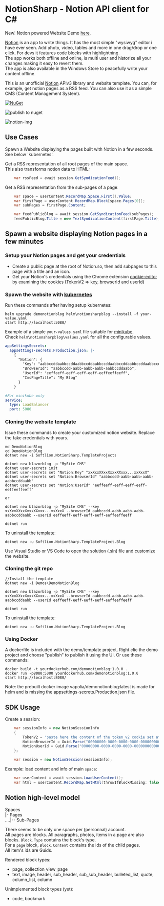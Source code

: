 # NotionSharp - Notion API client for C#

New! Notion powered Website Demo [here](https://raids.notionsharp.eu/).

[Notion](https://notion.so) is an app to write things. It has the most simple "wysiwyg" editor i have ever seen. Add photo, video, tables and more in one drag/drop or one click. For devs it features code blocks with highlightning.  
The app works both offline and online, is multi user and historize all your changes making it easy to revert them.  
The app is also available in the Windows Store to peacefully write your content offline.

This is an unofficial [Notion](https://notion.so) APIv3 library and website template. You can, for example, get notion pages as a RSS feed. You can also use it as a simple CMS (Content Management System).

[![NuGet][nuget-img]][nuget-link]

![publish to nuget](https://github.com/softlion/NotionSharp/workflows/publish%20to%20nuget/badge.svg)

![notion-img]

[nuget-link]: https://www.nuget.org/packages/Softlion.NotionSharp/
[nuget-img]: https://img.shields.io/nuget/v/Softlion.NotionSharp
[notion-img]: https://github.com/softlion/NotionSharp/raw/master/cover.png

## Use Cases

Spawn a Website displaying the pages built with Notion in a few seconds. See below 'kubernetes'.

Get a RSS representation of all root pages of the main space.  
This also transforms notion data to HTML:

```csharp
    var rssFeed = await session.GetSyndicationFeed();
```
    
    
Get a RSS representation from the sub-pages of a page:

```csharp
    var space = userContent.RecordMap.Space.First().Value;
    var firstPage = userContent.RecordMap.Block[space.Pages[0]];
    var subPages = firstPage.Content;

    var feedPublicBlog = await session.GetSyndicationFeed(subPages);
    feedPublicBlog.Title = new TextSyndicationContent(firstPage.Title);
```

## Spawn a website displaying Notion pages in a few minutes

### Setup your Notion pages and get your credentials

- Create a public page at the root of Notion.so, then add subpages to this page with a title and an icon.
- Get your Notion's credentials using the Chrome extension [cookie-editor](https://chrome.google.com/webstore/detail/cookie-editor/hlkenndednhfkekhgcdicdfddnkalmdm) by examining the cookies (TokenV2 => key, browserId and userId)

### Spawn the website with [kubernetes](https://kubernetes.io/)

Run these commands after having setup kubernetes:

```
helm upgrade demonotionblog helm\notionsharpblog --install -f your-value.yaml
start http://localhost:5080/
```

Example of a simple `your-values.yaml` file suitable for [minikube](https://kubernetes.io/fr/docs/setup/learning-environment/minikube/).  
Check `helm\notionsharpblog\values.yaml` for all the configurable values.

```yaml
appSettingsSecrets:
  appsettings-secrets.Production.json: |-
    {
      "Notion": {
        "Key": "aabbccddaabbccddaabbccddaabbccddaabbccddaabbccddaabbccddaabbccddaabbccddaabbccddaabbccddaabbccddaabbccddaabbccddaabbccddaabbccddaabbccddaabbccddaabbccdd",
        "BrowserId": "aabbccdd-aabb-aabb-aabb-aabbccddaabb",
        "UserId": "eeffeeff-eeff-eeff-eeff-eeffeeffeeff",
        "CmsPageTitle": "My Blog"
      }
    }

#For minikube only
service:
  type: LoadBalancer
  port: 5080
```

### Cloning the website template

Issue these commands to create your customized notion website. Replace the fake credentials with yours.

```
md DemoNotionBlog
cd DemoNotionBlog
dotnet new -i Softlion.NotionSharp.TemplateProjects

dotnet new blazorblog -p "MySite CMS"
dotnet user-secrets init
dotnet user-secrets set "Notion:Key" "xxXxxXXxxXxxxXXxxx...xxXxxX"
dotnet user-secrets set "Notion:BrowserId" "aabbccdd-aabb-aabb-aabb-aabbccddaabb"
dotnet user-secrets set "Notion:UserId" "eeffeeff-eeff-eeff-eeff-eeffeeffeeff"

or

dotnet new blazorblog -p "MySite CMS" --key xxXxxXXxxXxxxXXxxx...xxXxxX --browserId aabbccdd-aabb-aabb-aabb-aabbccddaabb --userId eeffeeff-eeff-eeff-eeff-eeffeeffeeff

dotnet run
```

To uninstall the template:
```
dotnet new -u Softlion.NotionSharp.TemplateProject.Blog
```

Use Visual Studio or VS Code to open the solution (.sln) file and customize the website.

### Cloning the git repo

```
//Install the template
dotnet new -i Demos\DemoNotionBlog

dotnet new blazorblog -p "MySite CMS" --key xxXxxXXxxXxxxXXxxx...xxXxxX --browserId aabbccdd-aabb-aabb-aabb-aabbccddaabb --userId eeffeeff-eeff-eeff-eeff-eeffeeffeeff

dotnet run
```

To uninstall the template:
```
dotnet new -u Softlion.NotionSharp.TemplateProject.Blog
```

### Using Docker

A dockerfile is included with the demo/template project.
Right clic the demo project and choose "publish" to publish it using the UI.
Or use these commands:

```
docker build -t yourdockerhub.com/demonotionblog:1.0.0 .
docker run -p8080:5000 yourdockerhub.com/demonotionblog:1.0.0
start http://localhost:8080/
```

Note: the prebuilt docker image vapolia/demonotionblog:latest is made for helm and is missing the appsettings-secrets.Production.json file.

## SDK Usage

Create a session:

```csharp
    var sessionInfo = new NotionSessionInfo 
    {
        TokenV2 = "paste here the content of the token_v2 cookie set after you logged in notion.so",
        NotionBrowserId = Guid.Parse("00000000-0000-0000-0000-000000000000"), //paste the content of the notion_browser_id cookie
        NotionUserId = Guid.Parse("00000000-0000-0000-0000-000000000000") //paste the content of the notion_user_id cookie
    };

    var session = new NotionSession(sessionInfo);
```

Example: load content and info of main `space`:

```csharp
    var userContent = await session.LoadUserContent();
    var html = userContent.RecordMap.GetHtml(throwIfBlockMissing: false);
```

## Notion high-level model

Spaces  
|- Pages  
....|-- Sub-Pages

There seems to be only one space per (personnal) account.  
All pages are blocks. All paragraphs, photos, items in a page are also blocks. `Block.Type` contains the block's type.  
For a `page` block, `Block.Content` contains the ids of the child pages.  
All item's ids are Guids.

Rendered block types:
- page, collection_view_page
- text, image, header, sub_header, sub_sub_header, bulleted_list, quote, column_list, column

Unimplemented block types (yet):
- code, bookmark
